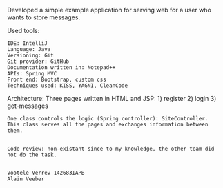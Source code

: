 Developed a simple example application for serving web for a user who wants to store messages.

Used tools:

	IDE: IntelliJ
	Language: Java
	Versioning: Git
	Git provider: GitHub
	Documentation written in: Notepad++
	APIs: Spring MVC
	Front end: Bootstrap, custom css
	Techniques used: KISS, YAGNI, CleanCode
	
Architecture:
	Three pages written in HTML and JSP:
		1) register
		2) login
		3) get-messages
		
	One class controls the logic (Spring controller): SiteController.
	This class serves all the pages and exchanges information between
	them.


	Code review: non-existant since to my knowledge, the other team did not do the task.
	
	
	Vootele Verrev 142683IAPB
	Alain Veeber

